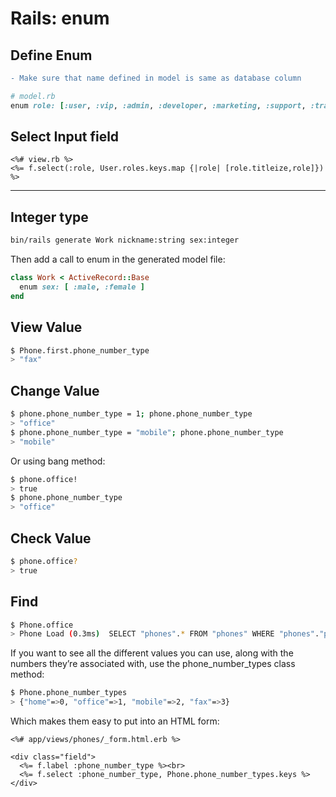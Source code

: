 # Rails: enum

## Define Enum
```diff
- Make sure that name defined in model is same as database column
```
```ruby
# model.rb
enum role: [:user, :vip, :admin, :developer, :marketing, :support, :translator]
```

## Select Input field

```erb
<%# view.rb %>
<%= f.select(:role, User.roles.keys.map {|role| [role.titleize,role]}) %>
```

---

## Integer type

```bash
bin/rails generate Work nickname:string sex:integer
```

Then add a call to enum in the generated model file:

```ruby
class Work < ActiveRecord::Base
  enum sex: [ :male, :female ]
end
```

## View Value

```bash
$ Phone.first.phone_number_type
> "fax"
```

## Change Value

```bash
$ phone.phone_number_type = 1; phone.phone_number_type
> "office"
$ phone.phone_number_type = "mobile"; phone.phone_number_type
> "mobile"
```

Or using bang method:

```bash
$ phone.office!
> true
$ phone.phone_number_type
> "office"
```

## Check Value

```bash
$ phone.office?
> true
```

## Find

```bash
$ Phone.office
> Phone Load (0.3ms)  SELECT "phones".* FROM "phones" WHERE "phones"."phone_number_type" = ?  [["phone_number_type", 1]]
```

If you want to see all the different values you can use, along with the numbers they’re associated with, use the phone_number_types class method:

```bash
$ Phone.phone_number_types
> {"home"=>0, "office"=>1, "mobile"=>2, "fax"=>3}
```
Which makes them easy to put into an HTML form:

```erb
<%# app/views/phones/_form.html.erb %>

<div class="field">
  <%= f.label :phone_number_type %><br>
  <%= f.select :phone_number_type, Phone.phone_number_types.keys %>
</div>
```
